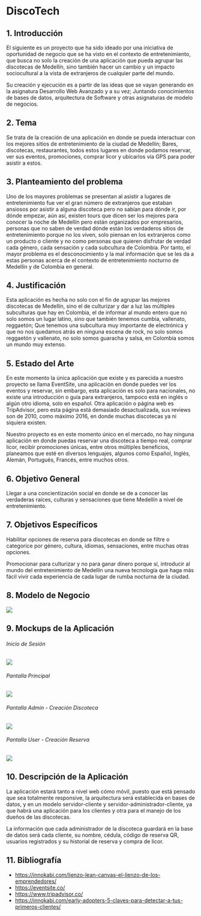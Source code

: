 # DiscoTech

## 1. Introducción
El siguiente es un proyecto que ha sido ideado por una iniciativa de oportunidad de negocio que se ha visto en el contexto de entretenimiento, que busca no solo la creación de una aplicación que pueda agrupar las discotecas de Medellín, sino también hacer un cambio y un impacto sociocultural a la vista de extranjeros de cualquier parte del mundo.

Su creación y ejecución es a partir de las ideas que se vayan generando en la asignatura Desarrollo Web Avanzado y a su vez; Juntando conocimientos de bases de datos, arquitectura de Software y otras asignaturas de modelo de negocios.

## 2. Tema
Se trata de la creación de una aplicación en donde se pueda interactuar con los mejores sitios de entretenimiento de la ciudad de Medellín; Bares, discotecas, restaurantes, todos estos lugares en donde podamos reservar, ver sus eventos, promociones, comprar licor y ubicarlos vía GPS para poder asistir a estos.

## 3. Planteamiento del problema
Uno de los mayores problemas se presentan al asistir a lugares de entretenimiento  fue ver el gran número de extranjeros que estaban ansiosos por asistir a alguna discoteca pero no sabían para dónde ir, por dónde empezar, aún así, existen tours que dicen ser los mejores para conocer la noche de Medellín pero están organizados por empresarios, personas que no saben de verdad dónde están los verdaderos sitios de entretenimiento porque no los viven, solo piensan en los extranjeros como un producto o cliente y no como personas que quieren disfrutar de verdad cada género, cada sensación y cada subcultura de Colombia. Por tanto, el mayor problema es el desconocimiento y la mal información que se les da a estas personas acerca de el contexto de entretenimiento nocturno de Medellín y de Colombia en general.

## 4. Justificación
Esta aplicación es hecha no solo con el fin de agrupar las mejores discotecas de Medellín, sino el de culturizar y dar a luz las múltiples subculturas que hay en Colombia, el de informar al mundo entero que no solo somos un lugar latino, sino que también tenemos cumbia, vallenato, reggaetón; Que tenemos una subcultura muy importante de electrónica y que no nos quedamos atrás en ninguna escena de rock, no solo somos reggaetón y vallenato, no solo somos guaracha y salsa, en Colombia somos un mundo muy extenso.

## 5. Estado del Arte
En este momento la única aplicación que existe y es parecida a nuestro proyecto se llama EventSite, una aplicación en donde puedes ver los eventos y reservar, sin embargo, esta aplicación es solo para nacionales, no existe una introducción o guía para extranjeros, tampoco está en inglés o algún otro idioma, solo en español. Otra aplicación o página web es TripAdvisor, pero esta página está demasiado desactualizada, sus reviews son de 2010, como máximo 2016, en donde muchas discotecas ya ni siquiera existen. 

Nuestro proyecto es en este momento único en el mercado, no hay ninguna aplicación en donde puedas reservar una discoteca a tiempo real, comprar licor, recibir promociones únicas, entre otros múltiples beneficios, planeamos que esté en diversos lenguajes, algunos como Español, Inglés, Alemán, Portugués, Francés, entre muchos otros.

## 6. Objetivo General
Llegar a una concientización social en donde se de a conocer las verdaderas raíces, culturas y sensaciones que tiene Medellín a nivel de entretenimiento.

## 7. Objetivos Específicos
Habilitar opciones de reserva para discotecas en donde se filtre o categorice por género, cultura, idiomas, sensaciones, entre muchas otras opciones.

Promocionar para culturizar y no para ganar dinero porque sí, introducir al mundo del entretenimiento de Medellín una nueva tecnología que haga más fácil vivir cada experiencia de cada lugar de rumba nocturna de la ciudad.

## 8. Modelo de Negocio
![](imgs/ModeloDeNegocio.png)

## 9. Mockups de la Aplicación

###### Inicio de Sesión
![](imgs/Login.png)

###### Pantalla Principal
![](imgs/Main.png)

###### Pantalla Admin - Creación Discoteca
![](imgs/Admin_NuevaDiscoteca.png)

###### Pantalla User - Creación Reserva
![](imgs/User_Reserva.png)

## 10. Descripción de la Aplicación
La aplicación estará tanto a nivel web cómo móvil, puesto que está pensado que sea totalmente responsive, la arquitectura será establecida en bases de datos, y en un modelo servidor-cliente y servidor-administrador-cliente, ya que habrá una aplicación para los clientes y otra para el manejo de los dueños de las discotecas.

La información que cada administrador de la discoteca guardará en la base de datos será cada cliente, su nombre, cédula, código de reserva QR, usuarios registrados y su historial de reserva y compra de licor.

## 11. Bibliografía
- https://innokabi.com/lienzo-lean-canvas-el-lienzo-de-los-emprendedores/
- https://eventsite.co/
- https://www.tripadvisor.co/
- https://innokabi.com/early-adopters-5-claves-para-detectar-a-tus-primeros-clientes/
